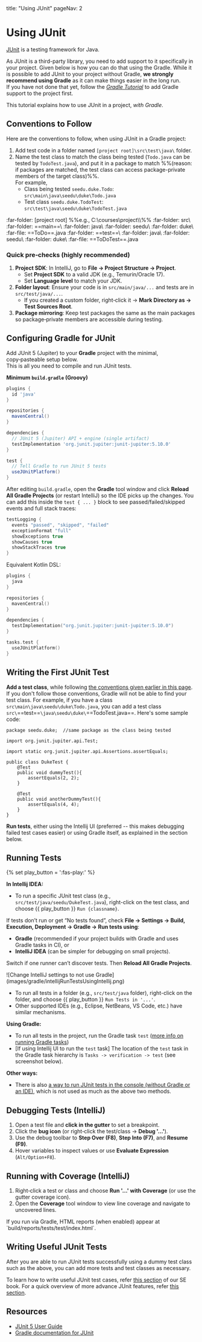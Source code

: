 <frontmatter>
  title: "Using JUnit"
  pageNav: 2
</frontmatter>

# Using JUnit

<div class="lead">

[JUnit](https://junit.org/junit5/) is a testing framework for Java.
</div>

<div id="junit-use-gradle">

As JUnit is a third-party library, you need to add support to it specifically in your project. Given below is how you can do that using the <tooltip content="a build tool and a dependency management tool">Gradle</tooltip>. While it is possible to add JUnit to your project without Gradle, **we strongly recommend using Gradle** as it can make things easier in the long run.<br>
If you have not done that yet, follow the [_Gradle Tutorial_](gradle.html) to add Gradle support to the project first.
</div>

This tutorial explains how to use JUnit in a project, _with Gradle_.

<!-- ======================================================== -->


<div id="junit-conventions">

## Conventions to Follow

Here are the conventions to follow, when using JUnit in a Gradle project:

1. Add test code in a folder named `[project root]\src\test\java\` folder.
1. Name the test class to match the class being tested (`Todo.java` can be tested by `TodoTest.java`), and put it in a package to match %%(reason: if packages are matched, the test class can access package-private members of the target class)%%.<br>
   For example,
   * Class being tested `seedu.duke.Todo`: `src\main\java\seedu\duke\Todo.java`
   * Test class `seedu.duke.TodoTest`: `src\test\java\seedu\duke\TodoTest.java`

<div class="indented-level2">

<tree>
:far-folder: [project root] %%e.g., C:\courses\project\\%%
  :far-folder: src\
    :far-folder: ==main==\
      :far-folder: java\
        :far-folder: seedu\
          :far-folder: duke\
            :far-file: ==ToDo==.java
    :far-folder: ==test==\
      :far-folder: java\
        :far-folder: seedu\
          :far-folder: duke\
            :far-file: ==ToDoTest==.java
</tree>
<br>
</div>
</div>

<!-- ======================================================== -->


<div id="add-junit-to-gradle">

<box type="info" seamless>

### Quick pre‑checks (highly recommended)

1. **Project SDK**: In IntelliJ, go to **File → Project Structure → Project**.  
   - Set **Project SDK** to a valid JDK (e.g., Temurin/Oracle 17).  
   - Set **Language level** to match your JDK.
2. **Folder layout**: Ensure your code is in `src/main/java/...` and tests are in `src/test/java/...`.  
   - If you created a custom folder, right‑click it → **Mark Directory as → Test Sources Root**.
3. **Package mirroring**: Keep test packages the same as the main packages so package‑private members are accessible during testing.
</box>


<div id="add-junit-to-gradle">

## Configuring Gradle for JUnit

Add JUnit 5 (Jupiter) to your **Gradle** project with the minimal, copy‑pasteable setup below.  
This is all you need to compile and run JUnit tests.

**Minimum `build.gradle` (Groovy)**

```groovy {heading="build.gradle"}
plugins {
  id 'java'
}

repositories {
  mavenCentral()
}

dependencies {
  // JUnit 5 (Jupiter) API + engine (single artifact)
  testImplementation 'org.junit.jupiter:junit-jupiter:5.10.0'
}

test {
  // Tell Gradle to run JUnit 5 tests
  useJUnitPlatform()
}
```

<box type="tip" seamless> After editing <code>build.gradle</code>, open the 
**Gradle** tool window and click  **Reload All Gradle Projects** (or restart IntelliJ) so the IDE picks up the changes. </box> <panel header="Optional: more verbose test output" peek no-close no-switch> You can add this inside the <code>test { ... }</code> block to see passed/failed/skipped events and full stack traces:

```groovy
testLogging {
  events "passed", "skipped", "failed"
  exceptionFormat "full"
  showExceptions true
  showCauses true
  showStackTraces true
}
```

</panel> <panel header="Using Kotlin DSL? (build.gradle.kts)" peek no-close no-switch> Equivalent Kotlin DSL:
```kotlin
plugins {
  java
}

repositories {
  mavenCentral()
}

dependencies {
  testImplementation("org.junit.jupiter:junit-jupiter:5.10.0")
}

tasks.test {
  useJUnitPlatform()
}

```
</panel> </div> 

<!-- ======================================================== -->

<div id="first-unit-test">

## Writing the First JUnit Test

**Add a test class**, while following [the conventions given earlier in this page](#conventions-to-follow). If you don't follow those conventions, Gradle will not be able to find your test class. For example, if you have a class `src\main\java\seedu\duke\Todo.java`, you can add a test class `src\`==test==`\java\seedu\duke\`==TodoTest.java==. Here's some sample code:

```java{.line-numbers highlight-lines="8,13", heading="src\test\java\seedu\duke\TodoTest.java"}
package seedu.duke;  //same package as the class being tested

import org.junit.jupiter.api.Test;

import static org.junit.jupiter.api.Assertions.assertEquals;

public class DukeTest {
    @Test
    public void dummyTest(){
        assertEquals(2, 2);
    }

    @Test
    public void anotherDummyTest(){
        assertEquals(4, 4);
    }
}
```

</div>

**Run tests**, either using the Intellij UI (preferred -- this makes debugging failed test cases easier) or using Gradle itself, as explained in the section below.

<!-- ======================================================== -->

## Running Tests

{% set play_button = '<span class="text-success">:fas-play:</span>' %}

****In Intellij IDEA:****

* To run a specific JUnit test class (e.g., `src/test/java/seedu/DukeTest.java`), right-click on the test class, and choose {{ play_button }} `Run {classname}`.

<box type="tip" seamless>

If tests don’t run or get “No tests found”, check **File → Settings → Build, Execution, Deployment → Gradle → Run tests using**:

- **Gradle** (recommended if your project builds with Gradle and uses Gradle tasks in CI), or  
- **IntelliJ IDEA** (can be simpler for debugging on small projects).

Switch if one runner can’t discover tests. Then **Reload All Gradle Projects**.

<panel header="Expand to see screenshot ..." peek no-close no-switch>
![Change IntelliJ settings to not use Gradle](images/gradle/intellijRunTestsUsingIntellij.png)
</panel>
</box>


* To run all tests in a folder (e.g., `src/test/java` folder), right-click on the folder, and choose {{ play_button }} `Run Tests in '...'`.
* Other supported IDEs (e.g., Eclipse, NetBeans, VS Code, etc.) have similar mechanisms.

****Using Gradle:****

* To run all tests in the project, run the Gradle task `test` ([more info on running Gradle tasks](gradle.md#running-gradle-tasks))
* [If using Intellij UI to run the `test` task] The location of the `test` task in the Gradle task hierarchy is `Tasks -> verification -> test` (see screenshot below).<br>
    <pic src="images/junit/gradleTaskHierarchy.png" />

<div id="other-ways-of-running-tests">

****Other ways:****

* There is also [a way to run JUnit tests in the console (without Gradle or an IDE)](https://junit.org/junit5/docs/current/user-guide/#running-tests-console-launcher), which is not used as much as the above two methods.

</div>

<!-- ======================================================== -->

<div id="debugging-tests">

## Debugging Tests (IntelliJ)

1. Open a test file and **click in the gutter** to set a breakpoint.
2. Click the **bug icon** (or right‑click the test/class → **Debug '…'**).
3. Use the debug toolbar to **Step Over (F8)**, **Step Into (F7)**, and **Resume (F9)**.
4. Hover variables to inspect values or use **Evaluate Expression** (`Alt/Option+F8`).

</div>

<!-- ======================================================== -->

<div id="test-coverage">

## Running with Coverage (IntelliJ)

1. Right‑click a test or class and choose **Run '…' with Coverage** (or use the gutter coverage icon).
2. Open the **Coverage** tool window to view line coverage and navigate to uncovered lines.

<pic src="images/junit/run-with-coverage.png" />
<pic src="images/junit/coverage-tool-window.png" />

<box type="info" seamless>
If you run via Gradle, HTML reports (when enabled) appear at  
`build/reports/tests/test/index.html`.
</box>

</div>


<!-- ======================================================== -->

<div id="useful-test-cases">

## Writing Useful JUnit Tests

After you are able to run JUnit tests successfully using a dummy test class such as the above, you can add more tests and test classes as necessary.

To learn how to write useful JUnit test cases, refer [this section](https://se-education.org/se-book/cppToJava/junit/basic/index.html) of our SE book. For a quick overview of more advance JUnit features, refer [this section](https://se-education.org/se-book/cppToJava/junit/intermediate/index.html).

</div>

<!-- ======================================================== -->

## Resources

* [JUnit 5 User Guide](https://junit.org/junit5/docs/current/user-guide/)
* [Gradle documentation for JUnit](https://docs.gradle.org/current/userguide/java_testing.html#using_junit5)
